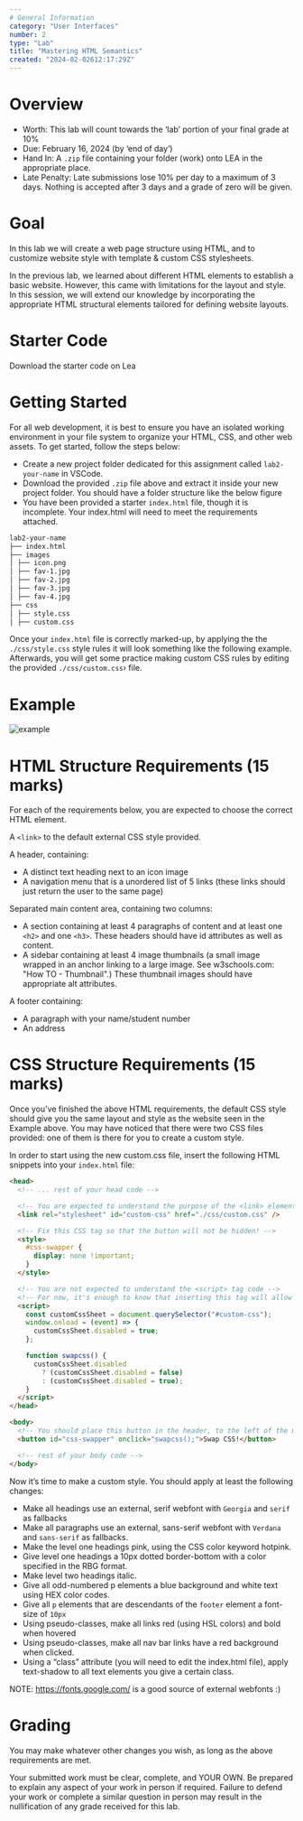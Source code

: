 ```yaml
---
# General Information
category: "User Interfaces"
number: 2
type: "Lab"
title: "Mastering HTML Semantics"
created: "2024-02-02612:17:29Z"
---
```


# Overview

- Worth: This lab will count towards the ‘lab’ portion of your final grade at 10%
- Due: February 16, 2024 (by ‘end of day’)
- Hand In: A `.zip` file containing your folder (work) onto LEA in the appropriate place.
- Late Penalty: Late submissions lose 10% per day to a maximum of 3 days. Nothing is accepted after 3 days and a grade of zero will be given.

# Goal

In this lab we will create a web page structure using HTML, and to customize website style with template & custom CSS stylesheets.

In the previous lab, we learned about different HTML elements to establish a basic website. However, this came with limitations for the layout and style. In this session, we will extend our knowledge by incorporating the appropriate HTML structural elements tailored for defining website layouts.

# Starter Code

Download the starter code on Lea

# Getting Started

For all web development, it is best to ensure you have an isolated working environment in your file system to organize your HTML, CSS, and other web assets. To get started, follow the steps below:

- Create a new project folder dedicated for this assignment called `lab2-your-name` in VSCode.
- Download the provided `.zip` file above and extract it inside your new project folder. You should have a folder structure like the below figure
- You have been provided a starter `index.html` file, though it is incomplete. Your index.html will need to meet the requirements attached.

```md
lab2-your-name
├── index.html
├── images
│ ├── icon.png
│ ├── fav-1.jpg
│ ├── fav-2.jpg
│ ├── fav-3.jpg
│ ├── fav-4.jpg
├── css
│ ├── style.css
│ ├── custom.css
```

Once your `index.html` file is correctly marked-up, by applying the the `./css/style.css` style rules it will look something like the following example. Afterwards, you will get some practice making custom CSS rules by editing the provided `./css/custom.css`› file.

# Example

![example](/assets/notes/W24-user-interfaces/labs/02/demo.png)

# HTML Structure Requirements (15 marks)

For each of the requirements below, you are expected to choose the correct HTML element.

A `<link>` to the default external CSS style provided.

A header, containing:

- A distinct text heading next to an icon image
- A navigation menu that is a unordered list of 5 links (these links should just return the user to the same page)

Separated main content area, containing two columns:

- A section containing at least 4 paragraphs of content and at least one `<h2>` and one `<h3>`. These headers should have id attributes as well as content.
- A sidebar containing at least 4 image thumbnails (a small image wrapped in an anchor linking to a large image. See w3schools.com: "How TO - Thumbnail".) These thumbnail images should have appropriate alt attributes.

A footer containing:

- A paragraph with your name/student number
- An address

# CSS Structure Requirements (15 marks)

Once you’ve finished the above HTML requirements, the default CSS style should give you the same layout and style as the website seen in the Example above. You may have noticed that there were two CSS files provided: one of them is there for you to create a custom style.

In order to start using the new custom.css file, insert the following HTML snippets into your `index.html` file:

```html
<head>
  <!-- ... rest of your head code -->

  <!-- You are expected to understand the purpose of the <link> element below! -->
  <link rel="stylesheet" id="custom-css" href="./css/custom.css" />

  <!-- Fix this CSS tag so that the button will not be hidden! -->
  <style>
    #css-swapper {
      display: none !important;
    }
  </style>

  <!-- You are not expected to understand the <script> tag code -->
  <!-- For now, it's enough to know that inserting this tag will allow the button to control whether your custom css file will apply or not.-->
  <script>
    const customCssSheet = document.querySelector("#custom-css");
    window.onload = (event) => {
      customCssSheet.disabled = true;
    };

    function swapcss() {
      customCssSheet.disabled
        ? (customCssSheet.disabled = false)
        : (customCssSheet.disabled = true);
    }
  </script>
</head>

<body>
  <!-- You should place this button in the header, to the left of the main title text -->
  <button id="css-swapper" onclick="swapcss();">Swap CSS!</button>

  <!-- rest of your body code -->
</body>
```

Now it’s time to make a custom style. You should apply at least the following changes:

- Make all headings use an external, serif webfont with `Georgia` and `serif` as fallbacks
- Make all paragraphs use an external, sans-serif webfont with `Verdana` and `sans-serif` as fallbacks.
- Make the level one headings pink, using the CSS color keyword hotpink.
- Give level one headings a 10px dotted border-bottom with a color specified in the RBG format.
- Make level two headings italic.
- Give all odd-numbered p elements a blue background and white text using HEX color codes.
- Give all `p` elements that are descendants of the `footer` element a font-size of `10px`
- Using pseudo-classes, make all links red (using HSL colors) and bold when hovered
- Using pseudo-classes, make all nav bar links have a red background when clicked.
- Using a “class” attribute (you will need to edit the index.html file), apply text-shadow to all text elements you give a certain class.

NOTE: https://fonts.google.com/ is a good source of external webfonts :)

# Grading

You may make whatever other changes you wish, as long as the above requirements are met.

Your submitted work must be clear, complete, and YOUR OWN. Be prepared to explain any aspect of your work in person if required. Failure to defend your work or complete a similar question in person may result in the nullification of any grade received for this lab.
